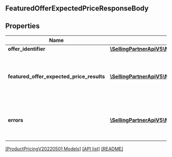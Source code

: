 ## FeaturedOfferExpectedPriceResponseBody

## Properties

Name | Type | Description | Notes
------------ | ------------- | ------------- | -------------
**offer_identifier** | [**\SellingPartnerApiV5\Model\ProductPricingV20220501\OfferIdentifier**](OfferIdentifier.md) |  |
**featured_offer_expected_price_results** | [**\SellingPartnerApiV5\Model\ProductPricingV20220501\FeaturedOfferExpectedPriceResult[]**](FeaturedOfferExpectedPriceResult.md) | A list of featured offer expected price results for the requested offer. | [optional]
**errors** | [**\SellingPartnerApiV5\Model\ProductPricingV20220501\Error[]**](Error.md) | A list of error responses returned when a request is unsuccessful. | [optional]

[[ProductPricingV20220501 Models]](../) [[API list]](../../Api) [[README]](../../../README.md)
